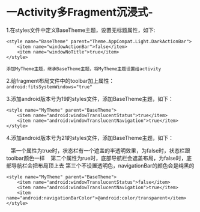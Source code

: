 # 一Activity多Fragment沉浸式-

1.在styles文件中定义BaseTheme主题，设置无标题属性，如下:

    <style name="BaseTheme" parent="Theme.AppCompat.Light.DarkActionBar">
        <item name="windowActionBar">false</item>
        <item name="windowNoTitle">true</item>
    </style>
    
    添加MyTheme主题，继承BaseTheme主题，将MyTheme主题设置给activity
        
2.给fragment布局文件中的toolbar加上属性：``android:fitsSystemWindows="true"``

3.添加android版本号为19的styles文件，添加BaseTheme主题，如下：

    <style name="MyTheme" parent="BaseTheme">
        <item name="android:windowTranslucentStatus">true</item>
        <item name="android:windowTranslucentNavigation">true</item>
    </style>
    
4.添加android版本号为21的styles文件，添加BaseTheme主题，如下：

    第一个属性为true时，状态栏有一个遮盖的半透明效果，为false时，状态栏跟toolbar颜色一样
    第二个属性为rue时，底部导航栏会遮盖布局，为false时，底部导航栏会把布局顶上去
    第三个不设置透明色，navigationBar的颜色会是纯黑的
 
    <style name="MyTheme" parent="BaseTheme">
        <item name="android:windowTranslucentStatus">false</item>
        <item name="android:windowTranslucentNavigation">true</item>   
        <item name="android:navigationBarColor">@android:color/transparent</item>
    </style>
    
